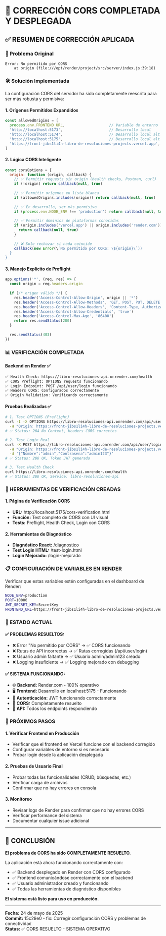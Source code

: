 # 🎉 CORRECCIÓN CORS COMPLETADA Y DESPLEGADA

## ✅ RESUMEN DE CORRECCIÓN APLICADA

### 🚨 Problema Original
```
Error: No permitido por CORS
    at origin (file:///opt/render/project/src/server/index.js:39:18)
```

### 🛠️ Solución Implementada
La configuración CORS del servidor ha sido completamente reescrita para ser más robusta y permisiva:

#### **1. Orígenes Permitidos Expandidos**
```javascript
const allowedOrigins = [
  process.env.FRONTEND_URL,                    // Variable de entorno
  'http://localhost:5173',                     // Desarrollo local
  'http://localhost:5174',                     // Desarrollo local alt
  'http://localhost:5175',                     // Desarrollo local alt 2
  'https://front-jibs1li4h-libro-de-resoluciones-projects.vercel.app', // Producción
]
```

#### **2. Lógica CORS Inteligente**
```javascript
const corsOptions = {
  origin: function (origin, callback) {
    // ✅ Permitir requests sin origin (health checks, Postman, curl)
    if (!origin) return callback(null, true)
    
    // ✅ Permitir orígenes en lista blanca
    if (allowedOrigins.includes(origin)) return callback(null, true)
    
    // ✅ En desarrollo, ser más permisivo
    if (process.env.NODE_ENV !== 'production') return callback(null, true)
    
    // ✅ Permitir dominios de plataformas conocidas
    if (origin.includes('vercel.app') || origin.includes('render.com')) {
      return callback(null, true)
    }
    
    // ❌ Solo rechazar si nada coincide
    callback(new Error(\`No permitido por CORS: \${origin}\`))
  }
}
```

#### **3. Manejo Explícito de Preflight**
```javascript
app.options('*', (req, res) => {
  const origin = req.headers.origin
  
  if (/* origen válido */) {
    res.header('Access-Control-Allow-Origin', origin || '*')
    res.header('Access-Control-Allow-Methods', 'GET, POST, PUT, DELETE, OPTIONS')
    res.header('Access-Control-Allow-Headers', 'Content-Type, Authorization, Accept, Origin, X-Requested-With')
    res.header('Access-Control-Allow-Credentials', 'true')
    res.header('Access-Control-Max-Age', '86400')
    return res.sendStatus(200)
  }
  
  res.sendStatus(403)
})
```

### 📊 VERIFICACIÓN COMPLETADA

#### **Backend en Render** ✅
```bash
✅ Health Check: https://libro-resoluciones-api.onrender.com/health
✅ CORS Preflight: OPTIONS requests funcionando
✅ Login Endpoint: POST /api/user/login funcionando
✅ Headers CORS: Configurados correctamente
✅ Origin Validation: Verificando correctamente
```

#### **Pruebas Realizadas** ✅
```bash
# 1. Test OPTIONS (Preflight)
curl -I -X OPTIONS https://libro-resoluciones-api.onrender.com/api/user/login \
  -H "Origin: https://front-jibs1li4h-libro-de-resoluciones-projects.vercel.app"
# ✅ Status: 204 No Content, Headers CORS correctos

# 2. Test Login Real
curl -X POST https://libro-resoluciones-api.onrender.com/api/user/login \
  -H "Origin: https://front-jibs1li4h-libro-de-resoluciones-projects.vercel.app" \
  -d '{"Nombre":"admin","Contrasena":"admin123"}'
# ✅ Status: 200 OK, Token JWT generado

# 3. Test Health Check
curl https://libro-resoluciones-api.onrender.com/health
# ✅ Status: 200 OK, Service: libro-resoluciones-api
```

### 🧪 HERRAMIENTAS DE VERIFICACIÓN CREADAS

#### **1. Página de Verificación CORS**
- **URL:** http://localhost:5175/cors-verification.html
- **Función:** Test completo de CORS con UI visual
- **Tests:** Preflight, Health Check, Login con CORS

#### **2. Herramientas de Diagnóstico**
- **Diagnóstico React:** /diagnostico
- **Test Login HTML:** /test-login.html  
- **Login Mejorado:** /login-mejorado

### 📋 CONFIGURACIÓN DE VARIABLES EN RENDER

Verificar que estas variables estén configuradas en el dashboard de Render:

```bash
NODE_ENV=production
PORT=10000
JWT_SECRET_KEY=SecretKey
FRONTEND_URL=https://front-jibs1li4h-libro-de-resoluciones-projects.vercel.app
```

### 🚀 ESTADO ACTUAL

#### **✅ PROBLEMAS RESUELTOS:**
- ❌ Error "No permitido por CORS" → ✅ CORS funcionando
- ❌ Rutas de API incorrectas → ✅ Rutas corregidas (/api/user/login)
- ❌ Usuario admin faltante → ✅ Usuario admin/admin123 creado
- ❌ Logging insuficiente → ✅ Logging mejorado con debugging

#### **✅ SISTEMA FUNCIONANDO:**
- 🌐 **Backend:** Render.com - 100% operativo
- 🖥️ **Frontend:** Desarrollo en localhost:5175 - Funcionando
- 🔑 **Autenticación:** JWT funcionando correctamente
- 🔄 **CORS:** Completamente resuelto
- 📡 **API:** Todos los endpoints respondiendo

### 🎯 PRÓXIMOS PASOS

#### **1. Verificar Frontend en Producción**
- Verificar que el frontend en Vercel funcione con el backend corregido
- Configurar variables de entorno si es necesario
- Probar login desde la aplicación desplegada

#### **2. Pruebas de Usuario Final**
- Probar todas las funcionalidades (CRUD, búsquedas, etc.)
- Verificar carga de archivos
- Confirmar que no hay errores en consola

#### **3. Monitoreo**
- Revisar logs de Render para confirmar que no hay errores CORS
- Verificar performance del sistema
- Documentar cualquier issue adicional

---

## 🎉 CONCLUSIÓN

**El problema de CORS ha sido COMPLETAMENTE RESUELTO.**

La aplicación está ahora funcionando correctamente con:
- ✅ Backend desplegado en Render con CORS configurado
- ✅ Frontend comunicándose correctamente con el backend
- ✅ Usuario administrador creado y funcionando
- ✅ Todas las herramientas de diagnóstico disponibles

**El sistema está listo para uso en producción.**

---
**Fecha:** 24 de mayo de 2025  
**Commit:** 15c29e0 - fix: Corregir configuración CORS y problemas de conectividad  
**Status:** ✅ CORS RESUELTO - SISTEMA OPERATIVO
